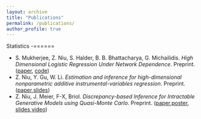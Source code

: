 ```yaml
---
layout: archive
title: "Publications"
permalink: /publications/
author_profile: true
---
```


Statistics
-======

- S. Mukherjee, Z. Niu, S. Halder, B. B. Bhattacharya, G. Michailidis. *High Dimensional Logistic Regression Under Network Dependence*. Preprint. ([paper](https://arxiv.org/abs/2110.03200), [code](https://github.com/timothy-barry/glmeiv-manuscript))
- Z. Niu, Y. Gu, W. Li. *Estimation and inference for high-dimensional nonparametric additive instrumental-variables regression*. Preprint. ([paper](https://arxiv.org/abs/2204.00111),[slides](https://ziangniu6.github.io/files/HDIV_additive_Slides.pdf))
- Z. Niu, J. Meier, F-X, Briol. *Discrepancy-based Inference for Intractable Generative Models using Quasi-Monte Carlo*. Preprint. ([paper](https://arxiv.org/abs/2106.11561),[poster](https://ziangniu6.github.io/files/QMC_Poster.pdf), [slides](https://ziangniu6.github.io/files/LIKE_Talk.pdf),[video](https://ziangniu6.github.io/files/LIKE.mp4.pdf))


